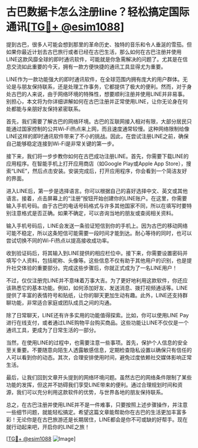 # 古巴数据卡怎么注册line？轻松搞定国际通讯[[TG💪+ @esim1088](https://t.me/s/esim1088)]

提到古巴，很多人可能会想到那里的革命历史、独特的音乐和令人垂涎的雪茄。但如果你最近计划去古巴旅行或者已经在古巴生活，那么如何在古巴注册并使用LINE这款风靡全球的即时通讯软件，可能就是你急需解决的问题了。尤其是在信息交流如此重要的今天，拥有一款方便快捷的通讯工具显得尤为重要。

LINE作为一款功能强大的即时通讯软件，在全球范围内拥有庞大的用户群体。无论是与朋友保持联系，还是处理工作事务，它都提供了极大的便利。然而，对于身处古巴的人来说，由于网络环境的特殊性，想要顺利注册并使用LINE并非易事。别担心，本文将为你详细讲解如何在古巴注册并正常使用LINE，让你无论身在何处都能与亲朋好友保持紧密联系。

首先，我们需要了解古巴的网络环境。古巴的互联网接入相对有限，大部分居民只能通过国家控制的公共Wi-Fi热点来上网，而且速度通常较慢。这种网络限制给像LINE这样的即时通讯软件带来了不小的挑战。因此，在尝试注册LINE之前，确保自己能够稳定连接到Wi-Fi是非常关键的第一步。

接下来，我们将一步步教你如何在古巴成功注册LINE。首先，你需要下载LINE的应用程序。在智能手机上打开应用商店（如Google Play或Apple App Store），搜索“LINE”，然后点击安装。安装完成后，打开应用程序，你会看到一个简洁友好的界面。

进入LINE后，第一步是选择语言。你可以根据自己的喜好选择中文、英文或其他语言。接着，点击屏幕上的“注册”按钮开始创建你的LINE账户。在这里，你需要输入手机号码。由于古巴的电话号码格式与许多其他国家不同，所以在填写时要特别注意格式是否正确。如果不确定，可以咨询当地的朋友或查阅相关资料。

输入手机号码后，LINE会发送一条验证短信到你的手机上。因为古巴的移动网络可能不稳定，所以这条短信可能需要一段时间才能到达。耐心等待的同时，也可以尝试切换不同的Wi-Fi热点以提高接收成功率。

收到验证码后，将其输入到LINE提供的相应栏位中。接下来，你需要设置密码并填写个人资料，包括昵称、头像等。这些信息不仅有助于其他用户的识别，也是提升社交体验的重要部分。完成这些步骤后，你就正式成为了一名LINE用户！

不过，仅仅注册完LINE并不意味着万事大吉。为了更好地利用这款软件，你还应该熟悉它的基本功能。例如，如何添加好友、发送消息、拨打视频通话等。LINE提供了丰富的表情符号和贴纸，让你的聊天更加生动有趣。此外，LINE还支持群聊功能，非常适合家庭或团队成员之间的沟通。

除了日常聊天，LINE还有许多实用的功能值得探索。比如，你可以使用LINE Pay进行在线支付，或者通过LINE购物平台购买商品。这些功能让LINE不仅仅是一个通讯工具，更成为了日常生活的一部分。

当然，在使用LINE的过程中，也需要注意一些事项。首先，保护个人信息的安全至关重要。不要随意向陌生人透露敏感信息，定期检查隐私设置以确保只有信任的人可以看到你的动态。其次，合理安排使用时间，避免过度依赖社交媒体影响正常生活。

最后，让我们回到文章开头提到的网络环境问题。虽然古巴的网络条件限制了某些功能的发挥，但这并不妨碍我们享受LINE带来的便利。通过合理规划时间和资源，我们可以充分利用这款软件的优势，与世界各地的朋友保持联系。

总之，在古巴注册并使用LINE并不是一件难事，只要按照上述步骤操作，并注意一些细节问题，就能轻松搞定。希望这篇文章能帮助你在古巴的生活更加丰富多彩！无论你是在古巴旅游还是长期居住，LINE都会是你不可或缺的好帮手。现在就行动起来吧，开启你的LINE之旅！

[[TG💪+ @esim1088](https://t.me/s/esim1088) ![Image](https://i.postimg.cc/4NQfJmqS/Snipaste-2025-05-13-00-14-12.png)]